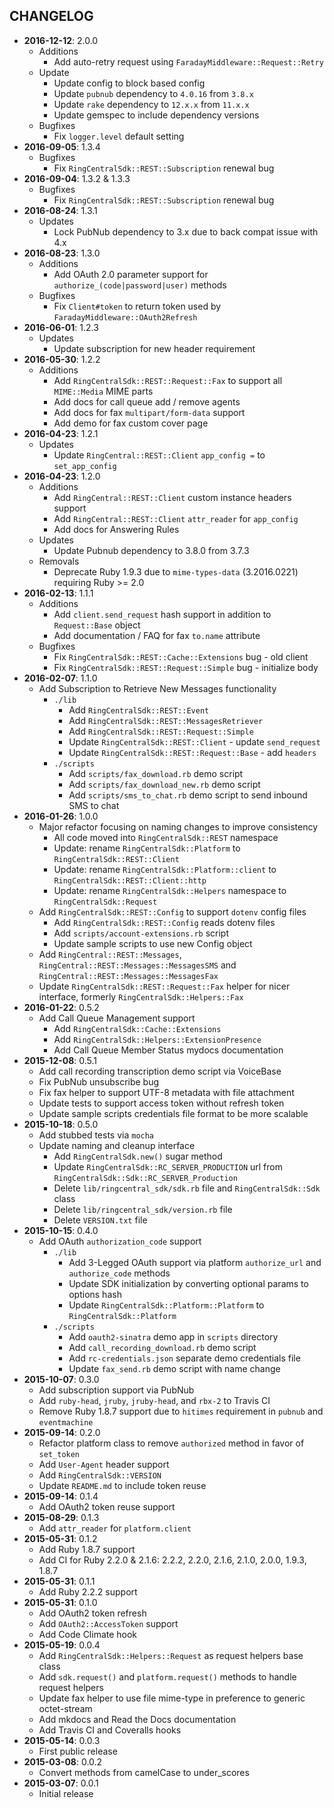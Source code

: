 CHANGELOG
---------
- **2016-12-12**: 2.0.0
  - Additions
    - Add auto-retry request using `FaradayMiddleware::Request::Retry`
  - Update
    - Update config to block based config
    - Update `pubnub` dependency to `4.0.16` from `3.8.x`
    - Update `rake` dependency to `12.x.x` from `11.x.x`
    - Update gemspec to include dependency versions
  - Bugfixes
    - Fix `logger.level` default setting
- **2016-09-05**: 1.3.4
  - Bugfixes
    - Fix `RingCentralSdk::REST::Subscription` renewal bug
- **2016-09-04**: 1.3.2 & 1.3.3
  - Bugfixes
    - Fix `RingCentralSdk::REST::Subscription` renewal bug
- **2016-08-24**: 1.3.1
  - Updates
    - Lock PubNub dependency to 3.x due to back compat issue with 4.x
- **2016-08-23**: 1.3.0
  - Additions
    - Add OAuth 2.0 parameter support for `authorize_(code|password|user)` methods
  - Bugfixes
    - Fix `Client#token` to return token used by `FaradayMiddleware::OAuth2Refresh`
- **2016-06-01**: 1.2.3
  - Updates
    - Update subscription for new header requirement
- **2016-05-30**: 1.2.2
  - Additions
    - Add `RingCentralSdk::REST::Request::Fax` to support all `MIME::Media` MIME parts
    - Add docs for call queue add / remove agents
    - Add docs for fax `multipart/form-data` support
    - Add demo for fax custom cover page
- **2016-04-23**: 1.2.1
  - Updates
    - Update `RingCentral::REST::Client` `app_config =` to `set_app_config`
- **2016-04-23**: 1.2.0
  - Additions
    - Add `RingCentral::REST::Client` custom instance headers support
    - Add `RingCentral::REST::Client` `attr_reader` for `app_config`
    - Add docs for Answering Rules
  - Updates
    - Update Pubnub dependency to 3.8.0 from 3.7.3
  - Removals
    - Deprecate Ruby 1.9.3 due to `mime-types-data` (3.2016.0221) requiring Ruby >= 2.0
- **2016-02-13**: 1.1.1
  - Additions
    - Add `client.send_request` hash support in addition to `Request::Base` object
    - Add documentation / FAQ for fax `to.name` attribute
  - Bugfixes
    - Fix `RingCentralSdk::REST::Cache::Extensions` bug - old client
    - Fix `RingCentralSdk::REST::Request::Simple` bug - initialize body
- **2016-02-07**: 1.1.0
  - Add Subscription to Retrieve New Messages functionality
    - `./lib`
      - Add `RingCentralSdk::REST::Event`
      - Add `RingCentralSdk::REST::MessagesRetriever`
      - Add `RingCentralSdk::REST::Request::Simple`
      - Update `RingCentralSdk::REST::Client` - update `send_request`
      - Update `RingCentralSdk::REST::Request::Base` - add `headers`
    - `./scripts`
      - Add `scripts/fax_download.rb` demo script
      - Add `scripts/fax_download_new.rb` demo script
      - Add `scripts/sms_to_chat.rb` demo script to send inbound SMS to chat
- **2016-01-26**: 1.0.0
  - Major refactor focusing on naming changes to improve consistency
    - All code moved into `RingCentralSdk::REST` namespace
    - Update: rename `RingCentralSdk::Platform` to `RingCentralSdk::REST::Client`
    - Update: rename `RingCentralSdk::Platform::client` to `RingCentralSdk::REST::Client::http`
    - Update: rename `RingCentralSdk::Helpers` namespace to `RingCentralSdk::Request`
  - Add `RingCentralSdk::REST::Config` to support `dotenv` config files
    - Add `RingCentralSdk::REST::Config` reads dotenv files
    - Add `scripts/account-extensions.rb` script
    - Update sample scripts to use new Config object
  - Add `RingCentral::REST::Messages`, `RingCentral::REST::Messages::MessagesSMS` and `RingCentral::REST::Messages::MessagesFax`
  - Update `RingCentralSdk::REST::Request::Fax` helper for nicer interface, formerly `RingCentralSdk::Helpers::Fax`
- **2016-01-22**: 0.5.2
  - Add Call Queue Management support
    - Add `RingCentralSdk::Cache::Extensions`
    - Add `RingCentralSdk::Helpers::ExtensionPresence`
    - Add Call Queue Member Status mydocs documentation
- **2015-12-08**: 0.5.1
  - Add call recording transcription demo script via VoiceBase
  - Fix PubNub unsubscribe bug
  - Fix fax helper to support UTF-8 metadata with file attachment
  - Update tests to support access token without refresh token
  - Update sample scripts credentials file format to be more scalable
- **2015-10-18**: 0.5.0
  - Add stubbed tests via `mocha`
  - Update naming and cleanup interface
    - Add `RingCentralSdk.new()` sugar method
    - Update `RingCentralSdk::RC_SERVER_PRODUCTION` url from `RingCentralSdk::Sdk::RC_SERVER_Production`
    - Delete `lib/ringcentral_sdk/sdk.rb` file and `RingCentralSdk::Sdk` class
    - Delete `lib/ringcentral_sdk/version.rb` file
    - Delete `VERSION.txt` file
- **2015-10-15**: 0.4.0
  - Add OAuth `authorization_code` support
    - `./lib`
      - Add 3-Legged OAuth support via platform `authorize_url` and `authorize_code` methods
      - Update SDK initialization by converting optional params to options hash
      - Update `RingCentralSdk::Platform::Platform` to `RingCentralSdk::Platform`
    - `./scripts`
      - Add `oauth2-sinatra` demo app in `scripts` directory
      - Add `call_recording_download.rb` demo script
      - Add `rc-credentials.json` separate demo credentials file
      - Update `fax_send.rb` demo script with name change
- **2015-10-07**: 0.3.0
  - Add subscription support via PubNub
  - Add `ruby-head`, `jruby`, `jruby-head`, and `rbx-2` to Travis CI
  - Remove Ruby 1.8.7 support due to `hitimes` requirement in `pubnub` and `eventmachine`
- **2015-09-14**: 0.2.0
  - Refactor platform class to remove `authorized` method in favor of `set_token`
  - Add `User-Agent` header support
  - Add `RingCentralSdk::VERSION`
  - Update `README.md` to include token reuse
- **2015-09-14**: 0.1.4
  - Add OAuth2 token reuse support
- **2015-08-29**: 0.1.3
  - Add `attr_reader` for `platform.client`
- **2015-05-31**: 0.1.2
  - Add Ruby 1.8.7 support
  - Add CI for Ruby 2.2.0 & 2.1.6: 2.2.2, 2.2.0, 2.1.6, 2.1.0, 2.0.0, 1.9.3, 1.8.7
- **2015-05-31**: 0.1.1
  - Add Ruby 2.2.2 support
- **2015-05-31**: 0.1.0
  - Add OAuth2 token refresh
  - Add `OAuth2::AccessToken` support
  - Add Code Climate hook
- **2015-05-19**: 0.0.4
  - Add `RingCentralSdk::Helpers::Request` as request helpers base class
  - Add `sdk.request()` and `platform.request()` methods to handle request helpers
  - Update fax helper to use file mime-type in preference to generic octet-stream
  - Add mkdocs and Read the Docs documentation
  - Add Travis CI and Coveralls hooks
- **2015-05-14**: 0.0.3
  - First public release
- **2015-03-08**: 0.0.2
  - Convert methods from camelCase to under_scores
- **2015-03-07**: 0.0.1
  - Initial release
